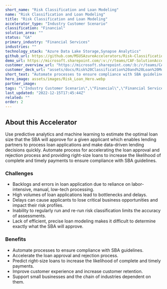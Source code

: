 ```yaml
---
short_name: "Risk Classification and Loan Modeling"
name: "Risk Classification and Loan Modeling"
title: "Risk Classification and Loan Modeling"
accelerator_type: "Industry Customer Scenario"
classification: "Financial"
solution_area: ""
status: "GA"
primary_industry: "Financial Services"
industries: ""
technology_stack: "Azure Data Lake Storage,Synapse Analytics"
github_url: https://github.com/MSUSAzureAccelerators/Risk-Classification-and-Loan-Modeling-Accelerator
demo_url: https://microsoft.sharepoint.com/:v:/r/teams/CAF-SolutionAccelerators/Shared%20Documents/General/BVA%20Files/Risk%20Classification%20and%20Loan%20Modeling/POV_demo_Risk%20Classification%20and%20Loan%20Modeling.mp4?csf=1&web=1&e=UB6unf
customer_overview_url: "https://microsoft.sharepoint.com/:b:/r/teams/CAF-SolutionAccelerators/Shared%20Documents/General/BVA%20Files/Risk%20Classification%20and%20Loan%20Modeling/Risk%20Classification%20and%20Loan%20Modeling%20Overview.pdf?csf=1&web=1&e=HPYxxN"
customer_deck_url: "assets/docs/Risk%20Classification%20and%20Loan%20Modeling%20Customer%20Deck.pdf"
short_text: "Automate processes to ensure compliance with SBA guidelines."
hero_image: assets/images/Risk_Loan_Hero.webp
partner_image: 
tags: "\"Industry Customer Scenario\",\"Financial\",\"Financial Services\",\"Azure Data Lake Storage\",\"Synapse Analytics\",\"GA\""
last_updated: "2022-12-15T17:45:44Z"
related: ""
order: 2
---
```

## About this Accelerator

Use predictive analytics and machine learning to estimate the optimal loan size that the SBA will approve for a given applicant which enables lending partners to process loan applications and make data-driven lending decisions quickly. Automate process for accelerating the loan approval and rejection process and providing right-size loans to increase the likelihood of complete and timely payments to ensure compliance with SBA guidelines.

### Challenges
* Backlogs and errors in loan application due to reliance on labor-intensive, manual, low-tech processing.
* High volumes of loan applications lead to bottlenecks and delays.
* Delays can cause applicants to lose critical business opportunities and impact their risk profiles.
* Inability to regularly run and re-run risk classification limits the accuracy of assessments.
* Lack of efficient, precise loan modeling makes it difficult to determine exactly what the SBA will approve.

### Benefits
* Automate processes to ensure compliance with SBA guidelines.
* Accelerate the loan approval and rejection process.
* Predict right-size loans to increase the likelihood of complete and timely payments.
* Improve customer experience and increase customer retention.
* Support small businesses and the chain of industries dependent on them.